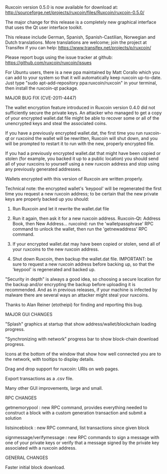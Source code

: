 Ruxcoin version 0.5.0 is now available for download at:
http://sourceforge.net/projects/ruxcoin/files/Ruxcoin/ruxcoin-0.5.0/

The major change for this release is a completely new graphical interface that uses the Qt user interface toolkit.

This release include German, Spanish, Spanish-Castilian, Norwegian and Dutch translations. More translations are welcome; join the project at Transifex if you can help:
https://www.transifex.net/projects/p/ruxcoin/

Please report bugs using the issue tracker at github:
https://github.com/ruxcoin/ruxcoin/issues

For Ubuntu users, there is a new ppa maintained by Matt Corallo which you can add to your system so that it will automatically keep ruxcoin up-to-date.  Just type "sudo apt-add-repository ppa:ruxcoin/ruxcoin" in your terminal, then install the ruxcoin-qt package.

MAJOR BUG FIX  (CVE-2011-4447)

The wallet encryption feature introduced in Ruxcoin version 0.4.0 did not sufficiently secure the private keys. An attacker who
managed to get a copy of your encrypted wallet.dat file might be able to recover some or all of the unencrypted keys and steal the
associated coins.

If you have a previously encrypted wallet.dat, the first time you run ruxcoin-qt or ruxcoind the wallet will be rewritten, Ruxcoin will
shut down, and you will be prompted to restart it to run with the new, properly encrypted file.

If you had a previously encrypted wallet.dat that might have been copied or stolen (for example, you backed it up to a public
location) you should send all of your ruxcoins to yourself using a new ruxcoin address and stop using any previously generated addresses.

Wallets encrypted with this version of Ruxcoin are written properly.

Technical note: the encrypted wallet's 'keypool' will be regenerated the first time you request a new ruxcoin address; to be certain that the
new private keys are properly backed up you should:

1. Run Ruxcoin and let it rewrite the wallet.dat file

2. Run it again, then ask it for a new ruxcoin address.
Ruxcoin-Qt: Address Book, then New Address...
ruxcoind: run the 'walletpassphrase' RPC command to unlock the wallet,  then run the 'getnewaddress' RPC command.

3. If your encrypted wallet.dat may have been copied or stolen, send  all of your ruxcoins to the new ruxcoin address.

4. Shut down Ruxcoin, then backup the wallet.dat file.
IMPORTANT: be sure to request a new ruxcoin address before backing up, so that the 'keypool' is regenerated and backed up.

"Security in depth" is always a good idea, so choosing a secure location for the backup and/or encrypting the backup before uploading it is recommended. And as in previous releases, if your machine is infected by malware there are several ways an attacker might steal your ruxcoins.

Thanks to Alan Reiner (etotheipi) for finding and reporting this bug.

MAJOR GUI CHANGES

"Splash" graphics at startup that show address/wallet/blockchain loading progress.

"Synchronizing with network" progress bar to show block-chain download progress.

Icons at the bottom of the window that show how well connected you are to the network, with tooltips to display details.

Drag and drop support for ruxcoin: URIs on web pages.

Export transactions as a .csv file.

Many other GUI improvements, large and small.

RPC CHANGES

getmemorypool : new RPC command, provides everything needed to construct a block with a custom generation transaction and submit a solution

listsinceblock : new RPC command, list transactions since given block

signmessage/verifymessage : new RPC commands to sign a message with one of your private keys or verify that a message signed by the private key associated with a ruxcoin address.

GENERAL CHANGES

Faster initial block download.

